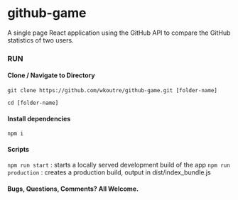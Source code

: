 # github-game

A single page React application using the GitHub API to compare the GitHub statistics of two users.

### RUN

#### Clone / Navigate to Directory
```git clone https://github.com/wkoutre/github-game.git [folder-name]```

```cd [folder-name]```

#### Install dependencies
```npm i ```

 #### Scripts
 ```npm run start``` : starts a locally served development build of the app
 ```npm run production``` : creates a production build, output in dist/index_bundle.js
 

#### Bugs, Questions, Comments? All Welcome. 
